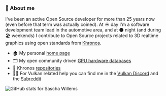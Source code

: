 ### 💬 About me 

I've been an active Open Source developer for more than 25 years now (even before that term was actually coined). At ☀️ day I'm a software development team lead in the automotive area, and at 🌑 night (and during 🏖️ weekends) I contribute to Open Source projects related to 3D realtime graphics using open standards from <a href="Khronos">Khronos</a>.

- 🏠 My personal <a href="https://www.saschawillems.de" >home page</a>
- 🗂️ My open community driven <a href="https://www.gpuinfo.org/">GPU hardware databases</a>
- 🔭 Khronos <a href="https://github.com/KhronosGroup">repositories</a>
- 👋🏻 For Vulkan related help you can find me in the <a href="">Vulkan Discord</a> and the <a href="https://reddit.com/r/vulkan">Subreddit</a>

<img src="https://github-readme-stats.vercel.app/api?username=saschawillems&show_icons=true&theme=dark&include_all_commits=true" alt=" GitHub stats for Sascha Willems"/>